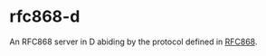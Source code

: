 # rfc868-d

An RFC868 server in D abiding by the protocol defined in [RFC868](https://tools.ietf.org/html/rfc868).
